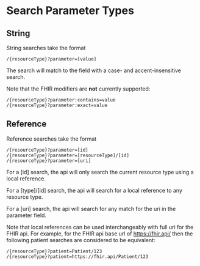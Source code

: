 # Search Parameter Types

## String

String searches take the format

```
/{resourceType}?parameter=[value]
```
The search will match to the field with a case- and accent-insensitive search.

Note that the FHIR modifiers are **not** currently supported:

```
/{resourceType}?parameter:contains=value
/{resourceType}?parameter:exact=value
```

## Reference

Reference searches take the format

```
/{resourceType}?parameter=[id]
/{resourceType}?parameter=[resourceType]/[id]
/{resourceType}?parameter=[uri]
```

For a [id] search, the api will only search the current resource type using a local reference.

For a [type]/[id] search, the api will search for a local reference to any resource type.

For a [uri] search, the api will search for any match for the uri in the parameter field.

Note that local references can be used interchangeably with full uri for the FHIR api.  For example, for the FHIR api base url of https://fhir.api/ then the following patient searches are considered to be equivalent:

```
/{resourceType}?patient=Patient/123
/{resourceType}?patient=https://fhir.api/Patient/123
```
